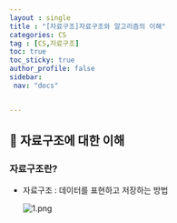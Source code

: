 ```yaml
---
layout : single
title : "[자료구조]자료구조와 알고리즘의 이해"
categories: CS
tag : [CS,자료구조] 
toc: true
toc_sticky: true
author_profile: false
sidebar:
 nav: "docs"


---
```


## :speech_balloon: 자료구조에 대한 이해

### 자료구조란?

- 자료구조 : 데이터를 표현하고 저장하는 방법
  
  
  
  ![1.png](../images/2022-12-26-CS-DS-1/fa09cb98b0350b0903e4f180af3a18d96d99faab.png)
  
  
